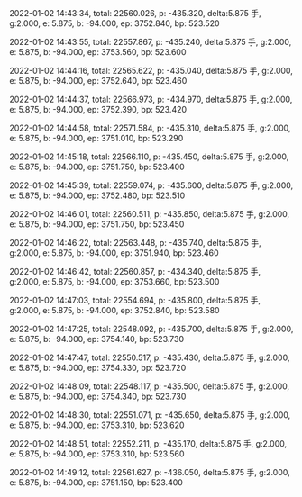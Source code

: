 2022-01-02 14:43:34, total: 22560.026, p: -435.320, delta:5.875 手, g:2.000, e: 5.875, b: -94.000, ep: 3752.840, bp: 523.520

2022-01-02 14:43:55, total: 22557.867, p: -435.240, delta:5.875 手, g:2.000, e: 5.875, b: -94.000, ep: 3753.560, bp: 523.600

2022-01-02 14:44:16, total: 22565.622, p: -435.040, delta:5.875 手, g:2.000, e: 5.875, b: -94.000, ep: 3752.640, bp: 523.460

2022-01-02 14:44:37, total: 22566.973, p: -434.970, delta:5.875 手, g:2.000, e: 5.875, b: -94.000, ep: 3752.390, bp: 523.420

2022-01-02 14:44:58, total: 22571.584, p: -435.310, delta:5.875 手, g:2.000, e: 5.875, b: -94.000, ep: 3751.010, bp: 523.290

2022-01-02 14:45:18, total: 22566.110, p: -435.450, delta:5.875 手, g:2.000, e: 5.875, b: -94.000, ep: 3751.750, bp: 523.400

2022-01-02 14:45:39, total: 22559.074, p: -435.600, delta:5.875 手, g:2.000, e: 5.875, b: -94.000, ep: 3752.480, bp: 523.510

2022-01-02 14:46:01, total: 22560.511, p: -435.850, delta:5.875 手, g:2.000, e: 5.875, b: -94.000, ep: 3751.750, bp: 523.450

2022-01-02 14:46:22, total: 22563.448, p: -435.740, delta:5.875 手, g:2.000, e: 5.875, b: -94.000, ep: 3751.940, bp: 523.460

2022-01-02 14:46:42, total: 22560.857, p: -434.340, delta:5.875 手, g:2.000, e: 5.875, b: -94.000, ep: 3753.660, bp: 523.500

2022-01-02 14:47:03, total: 22554.694, p: -435.800, delta:5.875 手, g:2.000, e: 5.875, b: -94.000, ep: 3752.840, bp: 523.580

2022-01-02 14:47:25, total: 22548.092, p: -435.700, delta:5.875 手, g:2.000, e: 5.875, b: -94.000, ep: 3754.140, bp: 523.730

2022-01-02 14:47:47, total: 22550.517, p: -435.430, delta:5.875 手, g:2.000, e: 5.875, b: -94.000, ep: 3754.330, bp: 523.720

2022-01-02 14:48:09, total: 22548.117, p: -435.500, delta:5.875 手, g:2.000, e: 5.875, b: -94.000, ep: 3754.340, bp: 523.730

2022-01-02 14:48:30, total: 22551.071, p: -435.650, delta:5.875 手, g:2.000, e: 5.875, b: -94.000, ep: 3753.310, bp: 523.620

2022-01-02 14:48:51, total: 22552.211, p: -435.170, delta:5.875 手, g:2.000, e: 5.875, b: -94.000, ep: 3753.310, bp: 523.560

2022-01-02 14:49:12, total: 22561.627, p: -436.050, delta:5.875 手, g:2.000, e: 5.875, b: -94.000, ep: 3751.150, bp: 523.400
